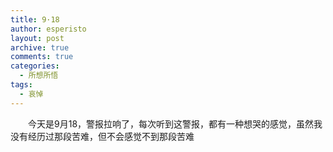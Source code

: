 ```yaml
---
title: 9·18
author: esperisto
layout: post
archive: true
comments: true
categories:
  - 所想所悟
tags:
  - 哀悼
---
```

　　今天是9月18，警报拉响了，每次听到这警报，都有一种想哭的感觉，虽然我没有经历过那段苦难，但不会感觉不到那段苦难